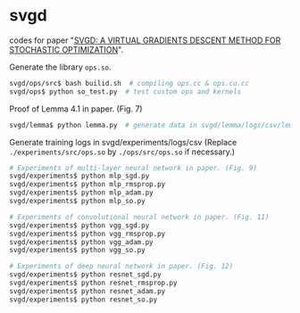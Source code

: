 # svgd
codes for paper "[SVGD: A VIRTUAL GRADIENTS DESCENT METHOD FOR STOCHASTIC OPTIMIZATION](https://arxiv.org/abs/1907.04021)".

Generate the library `ops.so`.
```bash
svgd/ops/src$ bash builid.sh  # compiling ops.cc & ops.cu.cc
svgd/ops$ python so_test.py  # test custom ops and kernels
```

Proof of Lemma 4.1 in paper. (Fig. 7)
```bash
svgd/lemma$ python lemma.py  # generate data in svgd/lemma/logs/csv/lemma.csv
```

Generate training logs in svgd/experiments/logs/csv (Replace `./experiments/src/ops.so` by `./ops/src/ops.so` if necessary.)
```bash
# Experiments of multi-layer neural network in paper. (Fig. 9)
svgd/experiments$ python mlp_sgd.py
svgd/experiments$ python mlp_rmsprop.py
svgd/experiments$ python mlp_adam.py
svgd/experiments$ python mlp_so.py

# Experiments of convolutional neural network in paper. (Fig. 11)
svgd/experiments$ python vgg_sgd.py
svgd/experiments$ python vgg_rmsprop.py
svgd/experiments$ python vgg_adam.py
svgd/experiments$ python vgg_so.py

# Experiments of deep neural network in paper. (Fig. 12) 
svgd/experiments$ python resnet_sgd.py
svgd/experiments$ python resnet_rmsprop.py
svgd/experiments$ python resnet_adam.py
svgd/experiments$ python resnet_so.py
```